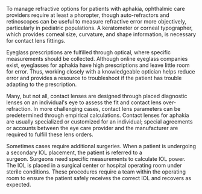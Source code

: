 To manage refractive options for patients with aphakia, ophthalmic care providers require at least a phoropter, though auto-refractors and retinoscopes can be useful to measure refractive error more objectively, particularly in pediatric populations. A keratometer or corneal typographer, which provides corneal size, curvature, and shape information, is necessary for contact lens fittings.

Eyeglass prescriptions are fulfilled through optical, where specific measurements should be collected. Although online eyeglass companies exist, eyeglasses for aphakia have high prescriptions and leave little room for error. Thus, working closely with a knowledgeable optician helps reduce error and provides a resource to troubleshoot if the patient has trouble adapting to the prescription.

Many, but not all, contact lenses are designed through placed diagnostic lenses on an individual's eye to assess the fit and contact lens over-refraction. In more challenging cases, contact lens parameters can be predetermined through empirical calculations. Contact lenses for aphakia are usually specialized or customized for an individual; special agreements or accounts between the eye care provider and the manufacturer are required to fulfill these lens orders.

Sometimes cases require additional surgeries. When a patient is undergoing a secondary IOL placement, the patient is referred to a surgeon. Surgeons need specific measurements to calculate IOL power. The IOL is placed in a surgical center or hospital operating room under sterile conditions. These procedures require a team within the operating room to ensure the patient safely receives the correct IOL and recovers as expected.